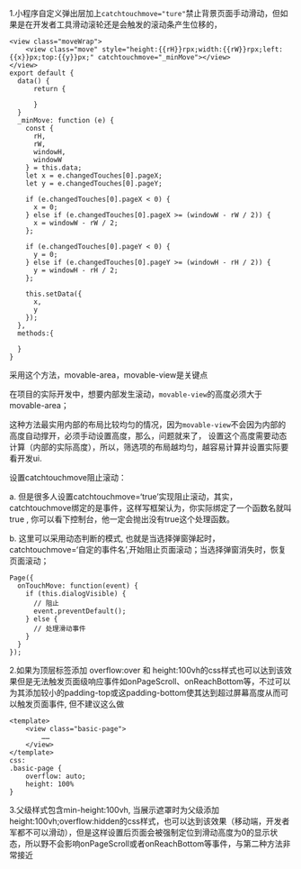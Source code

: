 1.小程序自定义弹出层加上`catchtouchmove="ture"`禁止背景页面手动滑动，但如果是在开发者工具滑动滚轮还是会触发的滚动条产生位移的，
```
<view class="moveWrap">
	<view class="move" style="height:{{rH}}rpx;width:{{rW}}rpx;left:{{x}}px;top:{{y}}px;" catchtouchmove="_minMove"></view>
</view>
export default {
  data() {
      return {
                
      }  
  }
  _minMove: function (e) {
    const {
      rH,
      rW,
      windowH,
      windowW
    } = this.data;
    let x = e.changedTouches[0].pageX;
    let y = e.changedTouches[0].pageY;

    if (e.changedTouches[0].pageX < 0) {
      x = 0;
    } else if (e.changedTouches[0].pageX >= (windowW - rW / 2)) {
      x = windowW - rW / 2;
    };

    if (e.changedTouches[0].pageY < 0) {
      y = 0;
    } else if (e.changedTouches[0].pageY >= (windowH - rH / 2)) {
      y = windowH - rH / 2;
    };

    this.setData({
      x,
      y
    });
  },
  methods:{
        
  }
}
```
采用这个方法，movable-area，movable-view是关键点

在项目的实际开发中，想要内部发生滚动，`movable-view`的高度必须大于movable-area；

这种方法最实用内部的布局比较均匀的情况，因为`movable-view`不会因为内部的高度自动撑开，必须手动设置高度，那么，问题就来了， 设置这个高度需要动态计算（内部的实际高度），所以，筛选项的布局越均匀，越容易计算并设置实际要看开发ui.

设置catchtouchmove阻止滚动：

a. 但是很多人设置catchtouchmove=‘true’实现阻止滚动，其实，catchtouchmove绑定的是事件，这样写框架认为，你实际绑定了一个函数名就叫true , 你可以看下控制台，他一定会抛出没有true这个处理函数。

b. 这里可以采用动态判断的模式, 也就是当选择弹窗弹起时，catchtouchmove=‘自定的事件名’,开始阻止页面滚动；当选择弹窗消失时，恢复页面滚动；

```
Page({
  onTouchMove: function(event) {
    if (this.dialogVisible) {
      // 阻止
      event.preventDefault();
    } else {
      // 处理滑动事件
    }
  }
});
```

2.如果为顶层标签添加 overflow:over 和 height:100vh的css样式也可以达到该效果但是无法触发页面级响应事件如onPageScroll、onReachBottom等，不过可以为其添加较小的padding-top或这padding-bottom使其达到超过屏幕高度从而可以触发页面事件, 但不建议这么做
```
<template>
    <view class="basic-page">
        ……
    </view>
</template>
css:
.basic-page {
    overflow: auto;
    height: 100%
}
```
3.父级样式包含min-height:100vh, 当展示遮罩时为父级添加height:100vh;overflow:hidden的css样式，也可以达到该效果（移动端，开发者军都不可以滑动），但是这样设置后页面会被强制定位到滑动高度为0的显示状态，所以野不会影响onPageScroll或者onReachBottom等事件，与第二种方法非常接近